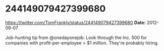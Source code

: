 # 244149079427399680
https://twitter.com/TomFrankly/status/244149079427399680
**Date:** 2012-09-07

Job-hunting tip from @onedayonejob: Look through the Inc. 500 for companies with profit-per-employee > $1 million. They're probably hiring.
